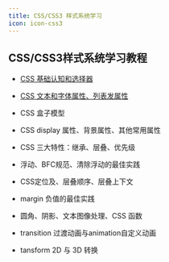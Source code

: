 ```yaml
---
title: CSS/CSS3 样式系统学习
icon: icon-css3
---
```


## CSS/CSS3样式系统学习教程

- [CSS 基础认知和选择器](../basic/css/css-basics-selector.md)
  
- [CSS 文本和字体属性、列表发属性](css-text-font-list-properties)
  
- CSS 盒子模型
  
- CSS display 属性、背景属性、其他常用属性

- CSS 三大特性：继承、层叠、优先级

- 浮动、BFC规范、清除浮动的最佳实践

- CSS定位及、层叠顺序、层叠上下文

- margin 负值的最佳实践

- 圆角、阴影、文本图像处理、CSS 函数

- transition 过渡动画与animation自定义动画

- tansform 2D 与 3D 转换

